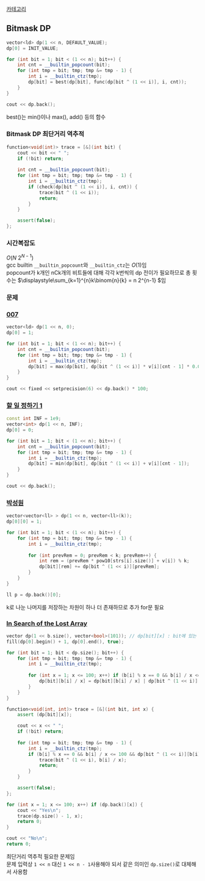 [카테고리](/README.md)
## Bitmask DP
```cpp
vector<ld> dp(1 << n, DEFAULT_VALUE);
dp[0] = INIT_VALUE;

for (int bit = 1; bit < (1 << n); bit++) {
    int cnt = __builtin_popcount(bit);
    for (int tmp = bit; tmp; tmp &= tmp - 1) {
        int i = __builtin_ctz(tmp);
        dp[bit] = best(dp[bit], func(dp[bit ^ (1 << i)], i, cnt));
    }
}

cout << dp.back();
```

best()는 min()이나 max(), add() 등의 함수   

### Bitmask DP 최단거리 역추적
```cpp
function<void(int)> trace = [&](int bit) {
    cout << bit << " ";
    if (!bit) return;
    
    int cnt = __builtin_popcount(bit);
    for (int tmp = bit; tmp; tmp &= tmp - 1) {
        int i = __builtin_ctz(tmp);
        if (check(dp[bit ^ (1 << i)], i, cnt)) {
            trace(bit ^ (1 << i));
            return;
        }
    }

    assert(false);
};
```

### 시간복잡도
$O(N ~ 2^{N-1})$   
gcc builtin `__builtin_popcount`와 `__builtin_ctz`는 $O(1)$임   
popcount가 k개인 nCk개의 비트들에 대해 각각 k번씩의 dp 전이가 필요하므로 총 횟수는 $\displaystyle\sum_{k=1}^{n}k\binom{n}{k} = n 2^{n-1} $임   

### 문제
### [007](https://www.acmicpc.net/problem/3056)   
```cpp
vector<ld> dp(1 << n, 0);
dp[0] = 1;

for (int bit = 1; bit < (1 << n); bit++) {
    int cnt = __builtin_popcount(bit);
    for (int tmp = bit; tmp; tmp &= tmp - 1) {
        int i = __builtin_ctz(tmp);
        dp[bit] = max(dp[bit], dp[bit ^ (1 << i)] * v[i][cnt - 1] * 0.01);
    }
}

cout << fixed << setprecision(6) << dp.back() * 100;
```

### [할 일 정하기 1](https://www.acmicpc.net/problem/1311)
```cpp
const int INF = 1e9;
vector<int> dp(1 << n, INF);
dp[0] = 0;

for (int bit = 1; bit < (1 << n); bit++) {
    int cnt = __builtin_popcount(bit);
    for (int tmp = bit; tmp; tmp &= tmp - 1) {
        int i = __builtin_ctz(tmp);
        dp[bit] = min(dp[bit], dp[bit ^ (1 << i)] + v[i][cnt - 1]);
    }
}

cout << dp.back();
```
### [박성원](https://www.acmicpc.net/problem/1086)
```cpp
vector<vector<ll> > dp(1 << n, vector<ll>(k));
dp[0][0] = 1;

for (int bit = 1; bit < (1 << n); bit++) {
    for (int tmp = bit; tmp; tmp &= tmp - 1) {
        int i = __builtin_ctz(tmp);
        
        for (int prevRem = 0; prevRem < k; prevRem++) {
            int rem = (prevRem * pow10[strs[i].size()] + v[i]) % k;
            dp[bit][rem] += dp[bit ^ (1 << i)][prevRem];
        }
    }
}

ll p = dp.back()[0];
```
k로 나눈 나머지를 저장하는 차원이 하나 더 존재하므로 추가 for문 필요

### [In Search of the Lost Array](https://www.acmicpc.net/problem/32457)
```cpp
vector dp(1 << b.size(), vector<bool>(101)); // dp[bit][x] : bit에 있는 b들만 사용할 때 a의 맨 끝에 x가 올 수 있는지
fill(dp[0].begin() + 1, dp[0].end(), true);

for (int bit = 1; bit < dp.size(); bit++) {
    for (int tmp = bit; tmp; tmp &= tmp - 1) {
        int i = __builtin_ctz(tmp);
        
        for (int x = 1; x <= 100; x++) if (b[i] % x == 0 && b[i] / x <= 100) {
            dp[bit][b[i] / x] = dp[bit][b[i] / x] | dp[bit ^ (1 << i)][x];
        }
    }
}

function<void(int, int)> trace = [&](int bit, int x) {
    assert (dp[bit][x]);

    cout << x << " ";
    if (!bit) return;
    
    for (int tmp = bit; tmp; tmp &= tmp - 1) {
        int i = __builtin_ctz(tmp);
        if (b[i] % x == 0 && b[i] / x <= 100 && dp[bit ^ (1 << i)][b[i] / x]) {
            trace(bit ^ (1 << i), b[i] / x);
            return;
        }
    }

    assert(false);
};

for (int x = 1; x <= 100; x++) if (dp.back()[x]) {
    cout << "Yes\n";
    trace(dp.size() - 1, x);
    return 0;
}

cout << "No\n";
return 0;
```

최단거리 역추적 필요한 문제임   
문제 입력상 `1 << n` 대신 `1 << n - 1`사용해야 되서 같은 의미인 `dp.size()`로 대체해서 사용함   
